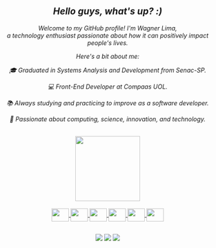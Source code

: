 <div align="center">
  
## *Hello guys, what's up? :)*


*Welcome to my GitHub profile! I'm Wagner Lima,<br />
a technology enthusiast passionate about how it can positively impact people's lives.*

*Here's a bit about me:*<br />


*🎓 Graduated in Systems Analysis and Development from Senac-SP.*<br />

*💻 Front-End Developer at Compaas UOL.*<br />

*📚 Always studying and practicing to improve as a software developer.*<br />

*🚀 Passionate about computing, science, innovation, and technology.*<br />

  
  
 

</div>
<br />

  <div align="center" >
  <a href="https://github.com/WagnerSousaLima">
 
  <img  height="150em" src="https://github-readme-stats.vercel.app/api/top-langs/?username=WagnerSousaLima&layout=compact&langs_count=7&theme=dark"/>
</div>
<div align="center" style="display: inline_block"><br>
  
<img align="center" height="30" width="40"  src="https://cdn.jsdelivr.net/gh/devicons/devicon/icons/html5/html5-original.svg" />
<img align="center" height="30" width="40"  src="https://cdn.jsdelivr.net/gh/devicons/devicon/icons/css3/css3-original.svg" />
<img align="center" height="30" width="40"  src="https://cdn.jsdelivr.net/gh/devicons/devicon/icons/javascript/javascript-original.svg" />
<img align="center"  height="30" width="40" src="https://cdn.jsdelivr.net/gh/devicons/devicon/icons/typescript/typescript-original.svg" />
<img align="center" height="30" width="40"  src="https://cdn.jsdelivr.net/gh/devicons/devicon/icons/react/react-original.svg" />
<img align="center" height="30" width="40"  src="https://cdn.jsdelivr.net/gh/devicons/devicon/icons/nodejs/nodejs-original.svg" />

 </div> 
            
          
 
  ##
 
<div align="center"> 
  <a href = "mailto:wagner.sousalima@gmail.com"><img src="https://img.shields.io/badge/-Gmail-%23333?style=for-the-badge&logo=gmail&logoColor=white" target="_blank"></a>
  <a href="https://www.linkedin.com/in/wagnersl7" target="_blank"><img src="https://img.shields.io/badge/-LinkedIn-%230077B5?style=for-the-badge&logo=linkedin&logoColor=white" target="_blank"></a> 
    <a href="https://instagram.com/wagnersl7" target="_blank"><img src="https://img.shields.io/badge/-Instagram-%23E4405F?style=for-the-badge&logo=instagram&logoColor=white" target="_blank"></a>
  
   <!-- ![Snake animation](https://github.com/WagnerSousaLima/WagnerSousaLima/blob/output/github-contribution-grid-snake.svg) -->
  
  </div>
  
  
          
          
